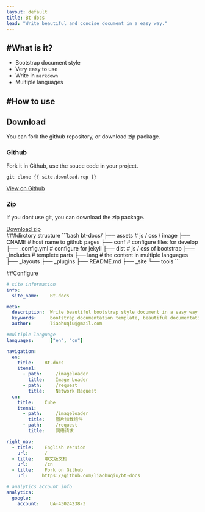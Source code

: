```yaml
---
layout: default
title: Bt-docs
lead: "Write beautiful and concise document in a easy way."
---
```


#What is it?
---

* Bootstrap document style
* Very easy to use
* Write in `markdown`
* Multiple languages

#How to use
---

<h2 id="download">Download</h2>
<p class='lead'>You can fork the github repository, or download zip package.</p>

<div class="row">
    <div class="col-sm-6">
        <h3>Github</h3>
        <p>Fork it in Github, use the souce code in your project.</p>
        <pre><code>git clone {{ site.download.rep }}</code></pre>
        <a href="{{ site.download.rep }}" class="btn btn-lg btn-outline" role="button" >View on Github</a>
    </div>
    <div class="col-sm-6">
        <h3 id="download-zip">Zip</h3>
        <p>If you dont use git, you can download the zip package.</p>
        <a href="{{ site.download.dist }}" class="btn btn-lg btn-outline" role="button" >Download zip</a>
    </div>
</div>
###dirctory structure
```bash
bt-docs/
 ├── assets         # js / css / image
 ├── CNAME          # host name to github pages
 ├── conf           # configure files for develop
 ├── _config.yml    # configure for jekyll
 ├── dist           # js / css of bootstrap
 ├── _includes      # templete parts
 ├── lang           # the content in multiple languages
 ├── _layouts
 ├── _plugins
 ├── README.md
 ├── _site
 └── tools   
```


##Configure
```yaml
# site information
info:
  site_name:    Bt-docs

meta:
  description:  Write beautiful bootstrap style document in a easy way.
  keywords:     bootstrap documentation template, beautiful documentation, easy documentation
  author:       liaohuqiu@gmail.com

#multiple language
languages:      ["en", "cn"]

navigation:
  en:
    title:    Bt-docs
    items1:
      - path:     /imageloader
        title:    Image Loader
      - path:     /request
        title:    Network Request
  cn:
    title:    Cube
    items1:
      - path:     /imageloader
        title:    图片加载组件
      - path:     /request
        title:    网络请求

right_nav:
  - title:    English Version
    url:      /
  - title:    中文版文档
    url:      /cn
  - title:    Fork on Github
    url:     https://github.com/liaohuqiu/bt-docs

# analytics account info
analytics:
  google:
    account:    UA-43024238-3

```
##

